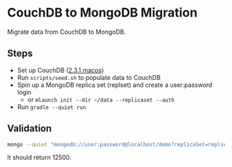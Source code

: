 # CouchDB to MongoDB Migration

Migrate data from CouchDB to MongoDB.

## Steps

- Set up CouchDB ([2.3.1 macos](https://dl.bintray.com/apache/couchdb/mac/2.3.1/Apache-CouchDB-2.3.1.zip))
- Run `scripts/seed.sh` to populate data to CouchDB
- Spin up a MongoDB replica set (replset) and create a user:password login
    - or `mlaunch init --dir ~/data --replicaset --auth`
- Run `gradle --quiet run`

## Validation

```bash
mongo --quiet "mongodb://user:password@localhost/demo?replicaSet=replset&authSource=admin" --eval 'db.sample_docs.count()'
```

It should return 12500.